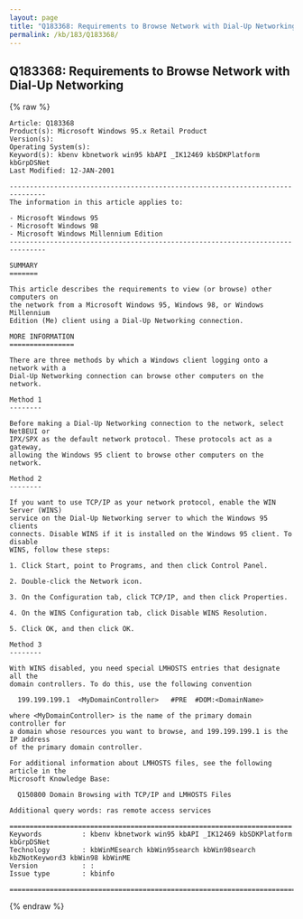 ```yaml
---
layout: page
title: "Q183368: Requirements to Browse Network with Dial-Up Networking"
permalink: /kb/183/Q183368/
---
```


## Q183368: Requirements to Browse Network with Dial-Up Networking

{% raw %}

	Article: Q183368
	Product(s): Microsoft Windows 95.x Retail Product
	Version(s): 
	Operating System(s): 
	Keyword(s): kbenv kbnetwork win95 kbAPI _IK12469 kbSDKPlatform kbGrpDSNet
	Last Modified: 12-JAN-2001
	
	-------------------------------------------------------------------------------
	The information in this article applies to:
	
	- Microsoft Windows 95 
	- Microsoft Windows 98 
	- Microsoft Windows Millennium Edition 
	-------------------------------------------------------------------------------
	
	SUMMARY
	=======
	
	This article describes the requirements to view (or browse) other computers on
	the network from a Microsoft Windows 95, Windows 98, or Windows Millennium
	Edition (Me) client using a Dial-Up Networking connection.
	
	MORE INFORMATION
	================
	
	There are three methods by which a Windows client logging onto a network with a
	Dial-Up Networking connection can browse other computers on the network.
	
	Method 1
	--------
	
	Before making a Dial-Up Networking connection to the network, select NetBEUI or
	IPX/SPX as the default network protocol. These protocols act as a gateway,
	allowing the Windows 95 client to browse other computers on the network.
	
	Method 2
	--------
	
	If you want to use TCP/IP as your network protocol, enable the WIN Server (WINS)
	service on the Dial-Up Networking server to which the Windows 95 clients
	connects. Disable WINS if it is installed on the Windows 95 client. To disable
	WINS, follow these steps:
	
	1. Click Start, point to Programs, and then click Control Panel.
	
	2. Double-click the Network icon.
	
	3. On the Configuration tab, click TCP/IP, and then click Properties.
	
	4. On the WINS Configuration tab, click Disable WINS Resolution.
	
	5. Click OK, and then click OK.
	
	Method 3
	--------
	
	With WINS disabled, you need special LMHOSTS entries that designate all the
	domain controllers. To do this, use the following convention
	
	  199.199.199.1  <MyDomainController>   #PRE  #DOM:<DomainName>
	
	where <MyDomainController> is the name of the primary domain controller for
	a domain whose resources you want to browse, and 199.199.199.1 is the IP address
	of the primary domain controller.
	
	For additional information about LMHOSTS files, see the following article in the
	Microsoft Knowledge Base:
	
	  Q150800 Domain Browsing with TCP/IP and LMHOSTS Files
	
	Additional query words: ras remote access services
	
	======================================================================
	Keywords          : kbenv kbnetwork win95 kbAPI _IK12469 kbSDKPlatform kbGrpDSNet 
	Technology        : kbWinMEsearch kbWin95search kbWin98search kbZNotKeyword3 kbWin98 kbWinME
	Version           : :
	Issue type        : kbinfo
	
	=============================================================================
	

{% endraw %}
